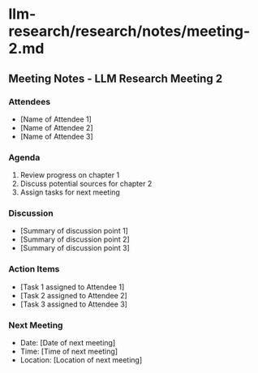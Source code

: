 # llm-research/research/notes/meeting-2.md

## Meeting Notes - LLM Research Meeting 2

### Attendees

- [Name of Attendee 1]
- [Name of Attendee 2]
- [Name of Attendee 3]

### Agenda

1. Review progress on chapter 1
2. Discuss potential sources for chapter 2
3. Assign tasks for next meeting

### Discussion

- [Summary of discussion point 1]
- [Summary of discussion point 2]
- [Summary of discussion point 3]

### Action Items

- [Task 1 assigned to Attendee 1]
- [Task 2 assigned to Attendee 2]
- [Task 3 assigned to Attendee 3]

### Next Meeting

- Date: [Date of next meeting]
- Time: [Time of next meeting]
- Location: [Location of next meeting]
